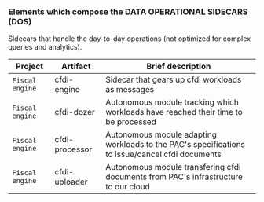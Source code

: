 ### Elements which compose the DATA OPERATIONAL SIDECARS (DOS)

Sidecars that handle the day-to-day operations (not optimized for complex queries and analytics). 

| Project | Artifact | Brief description |
| ------ | ------ | ------ |
| `Fiscal engine` | cfdi-engine     | Sidecar that gears up cfdi workloads as messages |
| `Fiscal engine` | cfdi-dozer      | Autonomous module tracking which workloads have reached their time to be processed |
| `Fiscal engine` | cfdi-processor  | Autonomous module adapting workloads to the PAC's specifications to issue/cancel cfdi documents |
| `Fiscal engine` | cfdi-uploader   | Autonomous module transfering cfdi documents from PAC's infrastructure to our cloud |
